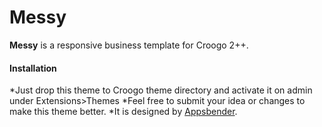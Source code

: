 Messy
=====

**Messy** is a responsive business template for Croogo 2++.

#### Installation

*Just drop this theme to Croogo theme directory and activate it on admin under Extensions>Themes
*Feel free to submit your idea or changes to make this theme better.
*It is designed by [Appsbender](http://appsbender.com).
